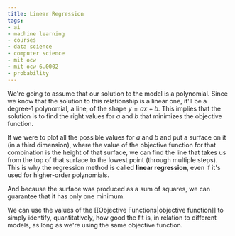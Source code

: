 ```yaml
---
title: Linear Regression
tags:
- ai
- machine learning
- courses
- data science
- computer science
- mit ocw
- mit ocw 6.0002
- probability
---
```


We're going to assume that our solution to the model is a polynomial. Since we know that the solution to this relationship is a linear one, it'll be a degree-1 polynomial, a line, of the shape $y = ax + b$. This implies that the solution is to find the right values for $a$ and $b$ that minimizes the objective function.

If we were to plot all the possible values for $a$ and $b$ and put a surface on it (in a third dimension), where the value of the objective function for that combination is the height of that surface, we can find the line that takes us from the top of that surface to the lowest point (through multiple steps). This is why the regression method is called **linear regression**, even if it's used for higher-order polynomials.

And because the surface was produced as a sum of squares, we can guarantee that it has only one minimum.

We can use the values of the [[Objective Functions|objective function]] to simply identify, quantitatively, how good the fit is, in relation to different models, as long as we're using the same objective function.